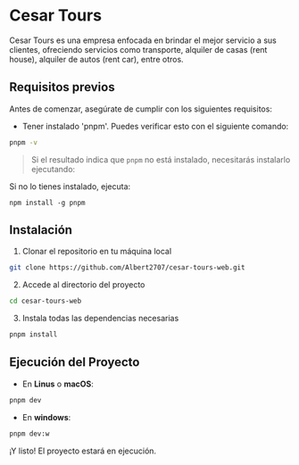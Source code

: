 # Cesar Tours
Cesar Tours es una empresa enfocada en brindar el mejor servicio a sus clientes, ofreciendo servicios como transporte, alquiler de casas (rent house), alquiler de autos (rent car), entre otros.

## Requisitos previos
Antes de comenzar, asegúrate de cumplir con los siguientes requisitos:
- Tener instalado 'pnpm'. Puedes verificar esto con el siguiente comando:
```bash
pnpm -v
```
> Si el resultado indica que ```pnpm``` no está instalado, necesitarás instalarlo ejecutando:

Si no lo tienes instalado, ejecuta:
```shell
npm install -g pnpm
```
## Instalación
1. Clonar el repositorio en tu máquina local
```bash
git clone https://github.com/Albert2707/cesar-tours-web.git
```
2. Accede al directorio del proyecto
```bash
cd cesar-tours-web
```
3. Instala todas las dependencias necesarias
```bash
pnpm install
```
## Ejecución del Proyecto 
- En **Linus** o **macOS**:
```bash
pnpm dev
```
- En **windows**:
```bash
pnpm dev:w
```
¡Y listo! El proyecto estará en ejecución.
